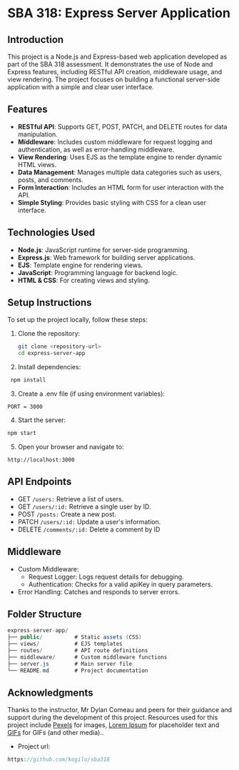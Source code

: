 # SBA 318: Express Server Application

## Introduction
This project is a Node.js and Express-based web application developed as part of the SBA 318 assessment. It demonstrates the use of Node and Express features, including RESTful API creation, middleware usage, and view rendering. The project focuses on building a functional server-side application with a simple and clear user interface.

## Features
- **RESTful API**: Supports GET, POST, PATCH, and DELETE routes for data manipulation.
- **Middleware**: Includes custom middleware for request logging and authentication, as well as error-handling middleware.
- **View Rendering**: Uses EJS as the template engine to render dynamic HTML views.
- **Data Management**: Manages multiple data categories such as users, posts, and comments.
- **Form Interaction**: Includes an HTML form for user interaction with the API.
- **Simple Styling**: Provides basic styling with CSS for a clean user interface.

## Technologies Used
- **Node.js**: JavaScript runtime for server-side programming.
- **Express.js**: Web framework for building server applications.
- **EJS**: Template engine for rendering views.
- **JavaScript**: Programming language for backend logic.
- **HTML & CSS**: For creating views and styling.

## Setup Instructions
To set up the project locally, follow these steps:

1. Clone the repository:
   ```bash
   git clone <repository-url>
   cd express-server-app
   ```
2. Install dependencies:

  ```bash
   npm install
 ```

3. Create a .env file (if using environment variables):

```plaintext
PORT = 3000
```

4. Start the server:

```bash
npm start

```

5. Open your browser and navigate to:
```arduino
http://localhost:3000

```
## API Endpoints
- GET `/users:` Retrieve a list of users.
- GET `/users/:id:` Retrieve a single user by ID.
- POST `/posts:` Create a new post.
- PATCH `/users/:id:` Update a user's information.
- DELETE `/comments/:id:` Delete a comment by ID

## Middleware
- Custom Middleware:
    - Request Logger: Logs request details for debugging.
    - Authentication: Checks for a valid apiKey in query parameters.
- Error Handling: Catches and responds to server errors.
## Folder Structure
```csharp
express-server-app/
├── public/          # Static assets (CSS)
├── views/           # EJS templates
├── routes/          # API route definitions
├── middleware/      # Custom middleware functions
├── server.js        # Main server file
└── README.md        # Project documentation

```

## Acknowledgments
Thanks to the instructor, Mr Dylan Comeau and peers for their guidance and support during the development of this project.
Resources used for this project include [Pexels](https://www.lipsum.com/) for images, [Lorem Ipsum](https://www.lipsum.com/) for placeholder text and [GIFs](https://www.motionelements.com/search/gif) for GIFs (and other media)..

- Project url:

```csharp
https://github.com/kogilo/sba318

```
